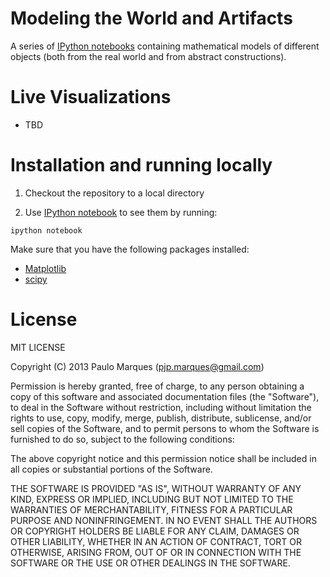 Modeling the World and Artifacts 
================================

A series of [IPython notebooks](http://ipython.org/notebook.html) containing mathematical 
models of different objects (both from the real world and from abstract constructions).

Live Visualizations
==================
* TBD


Installation and running locally
================================

1. Checkout the repository to a local directory

2. Use [IPython notebook](http://ipython.org/notebook.html) to see them by running:

`ipython notebook` 

Make sure that you have the following packages installed:

* [Matplotlib](http://matplotlib.org/)
* [scipy](http://www.scipy.org/)


License
=======

MIT LICENSE

Copyright (C) 2013 Paulo Marques (pjp.marques@gmail.com)

Permission is hereby granted, free of charge, to any person obtaining a copy of 
this software and associated documentation files (the "Software"), to deal in
the Software without restriction, including without limitation the rights to
use, copy, modify, merge, publish, distribute, sublicense, and/or sell copies of
the Software, and to permit persons to whom the Software is furnished to do so,
subject to the following conditions:
 
The above copyright notice and this permission notice shall be included in all 
copies or substantial portions of the Software.
 
THE SOFTWARE IS PROVIDED "AS IS", WITHOUT WARRANTY OF ANY KIND, EXPRESS OR
IMPLIED, INCLUDING BUT NOT LIMITED TO THE WARRANTIES OF MERCHANTABILITY, FITNESS
FOR A PARTICULAR PURPOSE AND NONINFRINGEMENT. IN NO EVENT SHALL THE AUTHORS OR
COPYRIGHT HOLDERS BE LIABLE FOR ANY CLAIM, DAMAGES OR OTHER LIABILITY, WHETHER
IN AN ACTION OF CONTRACT, TORT OR OTHERWISE, ARISING FROM, OUT OF OR IN 
CONNECTION WITH THE SOFTWARE OR THE USE OR OTHER DEALINGS IN THE SOFTWARE.
